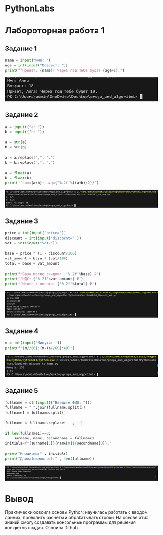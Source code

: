 # PythonLabs

# Лабороторная работа 1

## Задание 1

```python
name = input("Имя: ")
age = int(input("Возраст: "))
print(f"Привет, {name}! Через год тебе будет {age+1}.") 
```
![Картинка 1](/images/01_output.png)

## Задание 2

```python
a = input(("a: "))
b = input(("b: "))

a = str(a)
b = str(b)

a = a.replace(",", ".")
b = b.replace(",", ".")

a = float(a)
b = float(b)
print(f"sum={a+b}; avg={'%.2f'%((a+b)/2)}")
```
![Картинка 2](/images/02_output.png)

## Задание 3

```python
price = int(input("price="))
discount = int(input("discount=" ))
vat = int(input("vat="))

base = price * (1 - discount/100)
vat_amount = base * (vat/100)
total = base + vat_amount

print(f'База после скидки: {'%.2f'%base} ₽')
print(f'НДС: {'%.2f'%vat_amount} ₽')
print(f'Итого к оплате: {'%.2f'%total} ₽')
```
![Картинка 3](/images/03_output.png)

## Задание 4

```python
m = int(input('Минуты: '))
print(f"{m//60}:{m-(m//60)*60}")
```
![Картинка 4](/images/04_output.png)

## Задание 5

```python
fullname = str(input(("Введите ФИО: ")))
fullname = " ".join(fullname.split())
fullname1 = fullname.split()

fullname = fullname.replace(' ', "")

if len(fullname1)==3:
    surname, name, secondname = fullname1
initials=f"{surname[0]}{name[0]}{secondname[0]}."

print("Инициалы:" , initials)
print("Длина(символов):" , len(fullname))
```
![Картинка 5](/images/05_output.png)

# Вывод

Практически освоила основы Python: научилась работать с вводом данных, проводить расчеты и обрабатывать строки. На основе этих знаний смогу создавать консольные программы для решения конкретных задач. Освоила Github.
